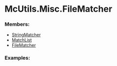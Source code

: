 # <a id="McUtils.Misc.FileMatcher">McUtils.Misc.FileMatcher</a>
    


### Members:

  - [StringMatcher](FileMatcher/StringMatcher.md)
  - [MatchList](FileMatcher/MatchList.md)
  - [FileMatcher](FileMatcher/FileMatcher.md)

### Examples:



